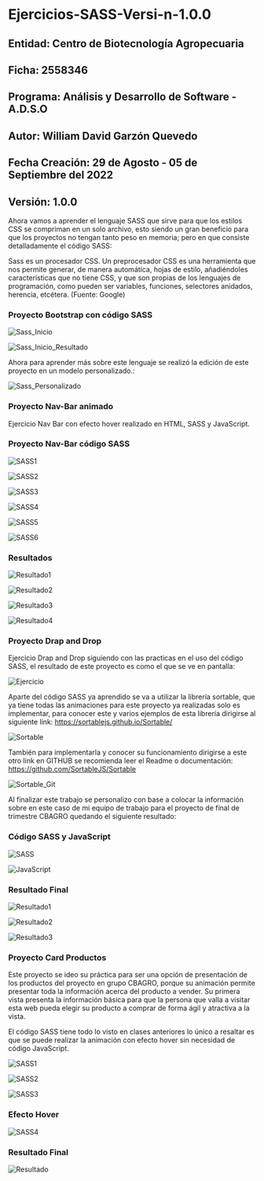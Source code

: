 # Ejercicios-SASS-Versi-n-1.0.0

## Entidad: Centro de Biotecnología Agropecuaria
## Ficha: 2558346
## Programa: Análisis y Desarrollo de Software - A.D.S.O
## Autor: William David Garzón Quevedo
## Fecha Creación: 29 de Agosto - 05 de Septiembre del 2022
## Versión: 1.0.0

Ahora vamos a aprender el lenguaje SASS que sirve para que los estilos CSS se compriman en un solo archivo, esto siendo un gran beneficio para que los proyectos no tengan tanto peso en memoria; pero en que consiste detalladamente el código SASS:

Sass es un procesador CSS. Un preprocesador CSS es una herramienta que nos permite generar, de manera automática, hojas de estilo, añadiéndoles características que no tiene CSS, y que son propias de los lenguajes de programación, como pueden ser variables, funciones, selectores anidados, herencia, etcétera. (Fuente: Google)

### Proyecto Bootstrap con código SASS

![Sass_Inicio](https://github.com/WilliamQ16/Ejercicios-SASS-Versi-n-1.0.0/blob/main/img_readme/Inicio.png)

![Sass_Inicio_Resultado](https://github.com/WilliamQ16/Ejercicios-SASS-Versi-n-1.0.0/blob/main/img_readme/Inicio_Sass.png)

Ahora para aprender más sobre este lenguaje se realizó la edición de este proyecto en un modelo personalizado.:

![Sass_Personalizado](https://github.com/WilliamQ16/Ejercicios-SASS-Versi-n-1.0.0/blob/main/img_readme/Inicio_Per.png)

### Proyecto Nav-Bar animado

Ejercicio Nav Bar con efecto hover realizado en HTML, SASS y JavaScript.

### Proyecto Nav-Bar código SASS

![SASS1](https://github.com/WilliamQ16/Ejercicios-SASS-Versi-n-1.0.0/blob/main/img_readme/readme1.png)

![SASS2](https://github.com/WilliamQ16/Ejercicios-SASS-Versi-n-1.0.0/blob/main/img_readme/readme2.png)

![SASS3](https://github.com/WilliamQ16/Ejercicios-SASS-Versi-n-1.0.0/blob/main/img_readme/readme3.png)

![SASS4](https://github.com/WilliamQ16/Ejercicios-SASS-Versi-n-1.0.0/blob/main/img_readme/readme4.png)

![SASS5](https://github.com/WilliamQ16/Ejercicios-SASS-Versi-n-1.0.0/blob/main/img_readme/readme5.png)

![SASS6](https://github.com/WilliamQ16/Ejercicios-SASS-Versi-n-1.0.0/blob/main/img_readme/readme6.png)

### Resultados 

![Resultado1](https://github.com/WilliamQ16/Ejercicios-SASS-Versi-n-1.0.0/blob/main/img_readme/readme7.png)

![Resultado2](https://github.com/WilliamQ16/Ejercicios-SASS-Versi-n-1.0.0/blob/main/img_readme/readme8.png)

![Resultado3](https://github.com/WilliamQ16/Ejercicios-SASS-Versi-n-1.0.0/blob/main/img_readme/readme8.png)

![Resultado4](https://github.com/WilliamQ16/Ejercicios-SASS-Versi-n-1.0.0/blob/main/img_readme/readme10.png)

### Proyecto Drap and Drop

Ejercicio Drap and Drop siguiendo con las practicas en el uso del código SASS, el resultado de este proyecto es como el que se ve en pantalla:

![Ejercicio](https://github.com/WilliamQ16/Ejercicios-SASS-Versi-n-1.0.0/blob/main/img_readme/Readme11.png)

Aparte del código SASS ya aprendido se va a utilizar la librería sortable, que ya tiene todas las animaciones para este proyecto ya realizadas solo es implementar, para conocer este y varios ejemplos de esta librería dirigirse al siguiente link: https://sortablejs.github.io/Sortable/

![Sortable](https://github.com/WilliamQ16/Ejercicios-SASS-Versi-n-1.0.0/blob/main/img_readme/Readme12.png)

También para implementarla y conocer su funcionamiento dirigirse a este otro link en GITHUB se recomienda leer el Readme o documentación: https://github.com/SortableJS/Sortable

![Sortable_Git](https://github.com/WilliamQ16/Ejercicios-SASS-Versi-n-1.0.0/blob/main/img_readme/Readme13.png)

Al finalizar este trabajo se personalizo con base a colocar la información sobre en este caso de mi equipo de trabajo para el proyecto de final de trimestre CBAGRO quedando el siguiente resultado:

### Código SASS y JavaScript

![SASS](https://github.com/WilliamQ16/Ejercicios-SASS-Versi-n-1.0.0/blob/main/img_readme/Readme14.png)

![JavaScript](https://github.com/WilliamQ16/Ejercicios-SASS-Versi-n-1.0.0/blob/main/img_readme/Readme15.png)

### Resultado Final

![Resultado1](https://github.com/WilliamQ16/Ejercicios-SASS-Versi-n-1.0.0/blob/main/img_readme/Readme16.png)

![Resultado2](https://github.com/WilliamQ16/Ejercicios-SASS-Versi-n-1.0.0/blob/main/img_readme/Readme17.png)

![Resultado3](https://github.com/WilliamQ16/Ejercicios-SASS-Versi-n-1.0.0/blob/main/img_readme/Readme18.png)

### Proyecto Card Productos

Este proyecto se ideo su práctica para ser una opción de presentación de los productos del proyecto en grupo CBAGRO, porque su animación permite presentar toda la información acerca del producto a vender. Su primera vista presenta la información básica para que la persona que valla a visitar esta web pueda elegir su producto a comprar de forma ágil y atractiva a la vista.

El código SASS tiene todo lo visto en clases anteriores lo único a resaltar es que se puede realizar la animación con efecto hover sin necesidad de código JavaScript.

![SASS1](https://github.com/WilliamQ16/Ejercicios-SASS-Versi-n-1.0.0/blob/main/img_readme/Readme19.png)

![SASS2](https://github.com/WilliamQ16/Ejercicios-SASS-Versi-n-1.0.0/blob/main/img_readme/Readme20.png)

![SASS3](https://github.com/WilliamQ16/Ejercicios-SASS-Versi-n-1.0.0/blob/main/img_readme/Readme21.png)

### Efecto Hover

![SASS4](https://github.com/WilliamQ16/Ejercicios-SASS-Versi-n-1.0.0/blob/main/img_readme/Readme22.png)

### Resultado Final

![Resultado](https://github.com/WilliamQ16/Ejercicios-SASS-Versi-n-1.0.0/blob/main/img_readme/Readme23.png)
